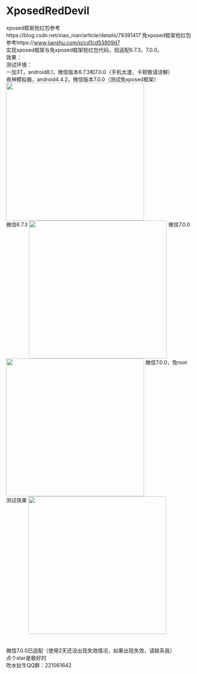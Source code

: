 # XposedRedDevil
xposed框架抢红包参考https://blog.csdn.net/xiao_nian/article/details/79391417
免xposed框架抢红包参考https://www.jianshu.com/p/cd1cd53909d7
<Br/>实现xposed框架与免xposed框架抢红包代码，现适配6.7.3，7.0.0。
<Br/>效果：
<Br/>测试环境：
<Br/>一加3T，android8.1，微信版本6.7.3和7.0.0（手机太渣，卡顿敬请谅解）
<Br/>夜神模拟器，android4.4.2，微信版本7.0.0（测试免xposed框架）
<Br/>
 <img src="https://github.com/dzghxs/XposedRedDevil/blob/master/mmexport1535081879134.jpg" width="375">
 <Br/>
 <span>微信6.7.3</span>
 <img src="https://raw.githubusercontent.com/dzghxs/XposedRedDevil/master/app/%E7%BA%A2%E5%8C%85.gif" width="375" align="top">
 <span>微信7.0.0</span>
 <img src="https://raw.githubusercontent.com/dzghxs/XposedRedDevil/master/app/20190107102343.gif" width="375" align="top">
 <span>微信7.0.0，免root测试效果</span>
  <img src="https://raw.githubusercontent.com/dzghxs/XposedRedDevil/master/app/2019-01-08-15-29-55.gif" width="375" align="top">
<Br/>
<Br/>
<Br/>微信7.0.0已适配（使用2天还没出现失效情况，如果出现失效，请联系我）
<Br/>点个star是极好的
<Br/>吹水扯牛QQ群：221061642
